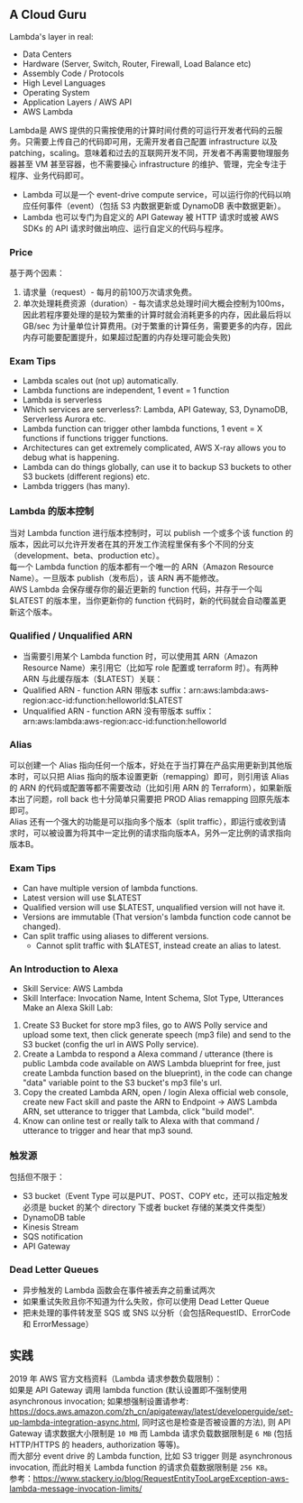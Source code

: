 ## A Cloud Guru
Lambda's layer in real:
* Data Centers
* Hardware (Server, Switch, Router, Firewall, Load Balance etc)
* Assembly Code / Protocols
* High Level Languages
* Operating System
* Application Layers / AWS API
* AWS Lambda
  
Lambda是 AWS 提供的只需按使用的计算时间付费的可运行开发者代码的云服务。只需要上传自己的代码即可用，无需开发者自己配置 infrastructure 以及 patching，scaling。意味着和过去的互联网开发不同，开发者不再需要物理服务器甚至 VM 甚至容器，也不需要操心 infrastructure 的维护、管理，完全专注于程序、业务代码即可。  
* Lambda 可以是一个 event-drive compute service，可以运行你的代码以响应任何事件（event）（包括 S3 内数据更新或 DynamoDB 表中数据更新）。
* Lambda 也可以专门为自定义的 API Gateway 被 HTTP 请求时或被 AWS SDKs 的 API 请求时做出响应、运行自定义的代码与程序。
  
### Price
基于两个因素：
1. 请求量（request）- 每月的前100万次请求免费。
2. 单次处理耗费资源（duration）- 每次请求总处理时间大概会控制为100ms，因此若程序要处理的是较为繁重的计算时就会消耗更多的内存，因此最后将以 GB/sec 为计量单位计算费用。(对于繁重的计算任务，需要更多的内存，因此内存可能要配置提升，如果超过配置的内存处理可能会失败)
  
### Exam Tips
* Lambda scales out (not up) automatically.
* Lambda functions are independent, 1 event = 1 function
* Lambda is serverless
* Which services are serverless?: Lambda, API Gateway, S3, DynamoDB, Serverless Aurora etc.
* Lambda function can trigger other lambda functions, 1 event = X functions if functions trigger functions.
* Architectures can get extremely complicated, AWS X-ray allows you to debug what is happening.
* Lambda can do things globally, can use it to backup S3 buckets to other S3 buckets (different regions) etc.
* Lambda triggers (has many).
  
### Lambda 的版本控制
当对 Lambda function 进行版本控制时，可以 publish 一个或多个该 function 的版本，因此可以允许开发者在其的开发工作流程里保有多个不同的分支（development、beta、production etc）。  
每一个 Lambda function 的版本都有一个唯一的 ARN（Amazon Resource Name）。一旦版本 publish（发布后），该 ARN 再不能修改。  
AWS Lambda 会保存缓存你的最近更新的 function 代码，并存于一个叫 $LATEST 的版本里，当你更新你的 function 代码时，新的代码就会自动覆盖更新这个版本。  
  
### Qualified / Unqualified ARN
* 当需要引用某个 Lambda function 时，可以使用其 ARN（Amazon Resource Name）来引用它（比如写 role 配置或 terraform 时）。有两种 ARN 与此缓存版本（$LATEST）关联：
* Qualified ARN - function ARN 带版本 suffix：arn:aws:lambda:aws-region:acc-id:function:helloworld:$LATEST
* Unqualified ARN - function ARN 没有带版本 suffix：arn:aws:lambda:aws-region:acc-id:function:helloworld
  
### Alias
可以创建一个 Alias 指向任何一个版本，好处在于当打算在产品实用更新到其他版本时，可以只把 Alias 指向的版本设置更新（remapping）即可，则引用该 Alias 的 ARN 的代码或配置等都不需要改动（比如引用 ARN 的 Terraform），如果新版本出了问题，roll back 也十分简单只需要把 PROD Alias remapping 回原先版本即可。  
Alias 还有一个强大的功能是可以指向多个版本（split traffic），即运行或收到请求时，可以被设置为将其中一定比例的请求指向版本A，另外一定比例的请求指向版本B。
  
### Exam Tips
* Can have multiple version of lambda functions.
* Latest version will use $LATEST
* Qualified version will use $LATEST, unqualified version will not have it.
* Versions are immutable (That version's lambda function code cannot be changed).
* Can split traffic using aliases to different versions.
    * Cannot split traffic with $LATEST, instead create an alias to latest.
  
### An Introduction to Alexa
* Skill Service: AWS Lambda
* Skill Interface: Invocation Name, Intent Schema, Slot Type, Utterances
Make an Alexa Skill Lab:  
1. Create S3 Bucket for store mp3 files, go to AWS Polly service and upload some text, then click generate speech (mp3 file) and send to the S3 bucket (config the url in AWS Polly service).  
2. Create a Lambda to respond a Alexa command / utterance (there is public Lambda code available on AWS Lambda blueprint for free, just create Lambda function based on the blueprint), in the code can change "data" variable point to the S3 bucket's mp3 file's url.  
3. Copy the created Lambda ARN, open / login Alexa official web console, create new Fact skill and paste the ARN to Endpoint -> AWS Lambda ARN, set utterance to trigger that Lambda, click "build model".  
4. Know can online test or really talk to Alexa with that command / utterance to trigger and hear that mp3 sound.  
  
### 触发源
包括但不限于：  
* S3 bucket（Event Type 可以是PUT、POST、COPY etc，还可以指定触发必须是 bucket 的某个 directory 下或者 bucket 存储的某类文件类型）
* DynamoDB table
* Kinesis Stream
* SQS notification
* API Gateway  
  
### Dead Letter Queues
* 异步触发的 Lambda 函数会在事件被丢弃之前重试两次
* 如果重试失败且你不知道为什么失败，你可以使用 Dead Letter Queue
* 把未处理的事件转发至 SQS 或 SNS 以分析（会包括RequestID、ErrorCode 和 ErrorMessage）  
  
  
  
## 实践
2019 年 AWS 官方文档资料（Lambda 请求参数负载限制）：  
如果是 API Gateway 调用 lambda function (默认设置即不强制使用 asynchronous invocation; 如果想强制设置请参考: https://docs.aws.amazon.com/zh_cn/apigateway/latest/developerguide/set-up-lambda-integration-async.html, 同时这也是检查是否被设置的方法), 则 API Gateway 请求数据大小限制是 `10 MB` 而 Lambda 请求负载数据限制是 `6 MB` (包括 HTTP/HTTPS 的 headers, authorization 等等)。  
而大部分 event drive 的 Lambda function, 比如 S3 trigger 则是 asynchronous invocation, 而此时相关 Lambda function 的请求负载数据限制是 `256 KB`。  
参考：https://www.stackery.io/blog/RequestEntityTooLargeException-aws-lambda-message-invocation-limits/